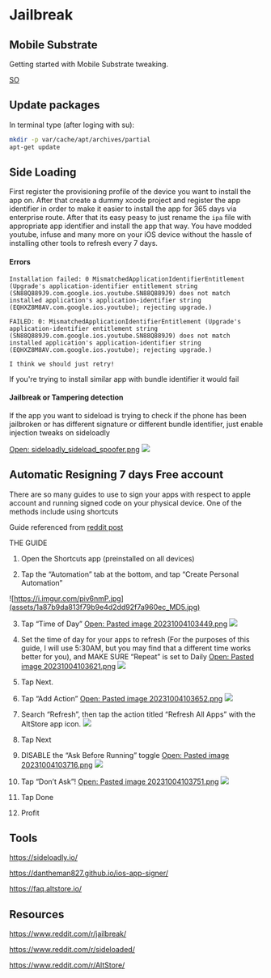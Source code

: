 # Jailbreak

## Mobile Substrate

Getting started with Mobile Substrate tweaking.

[SO](https://stackoverflow.com/questions/6118814/is-there-anywhere-where-i-could-start-mobilesubstrate-tweaks-programming/11553722)


## Update packages

In terminal type (after loging with su):
```bash
mkdir -p var/cache/apt/archives/partial
apt-get update
```


## Side Loading

First register the provisioning profile of the device you want to install the app on.
After that create a dummy xcode project and register the app identifier in order to make it easier to install the app for 365 days via enterprise route.
After that its easy peasy to just rename the `ipa` file with appropriate app identifier and install the app that way.
You have modded youtube, infuse and many more on your iOS device without the hassle of installing other tools to refresh every 7 days.


#### Errors

```log
Installation failed: 0 MismatchedApplicationIdentifierEntitlement (Upgrade's application-identifier entitlement string (SN88Q889J9.com.google.ios.youtube.SN88Q889J9) does not match installed application's application-identifier string (EQHXZ8M8AV.com.google.ios.youtube); rejecting upgrade.)

FAILED: 0: MismatchedApplicationIdentifierEntitlement (Upgrade's application-identifier entitlement string (SN88Q889J9.com.google.ios.youtube.SN88Q889J9) does not match installed application's application-identifier string (EQHXZ8M8AV.com.google.ios.youtube); rejecting upgrade.)

I think we should just retry!
```

If you're trying to install similar app with bundle identifier it would fail

#### Jailbreak or Tampering detection 

If the app you want to sideload is trying to check if the phone has been jailbroken or has different signature or different bundle identifier, just enable injection tweaks on sideloadly

[Open: sideloadly_sideload_spoofer.png](assets/2a7043566214d95f4da9e448fc3fc385_MD5.png)
![](assets/2a7043566214d95f4da9e448fc3fc385_MD5.png)


## Automatic Resigning 7 days Free account

There are so many guides to use to sign your apps with respect to apple account and running signed code on your physical device. 
One of the methods include using shortcuts 

Guide referenced from  [reddit post](https://www.reddit.com/r/AltStore/comments/15b6w4b/automate_daily_resigning_the_guide/)

THE GUIDE

1. Open the Shortcuts app (preinstalled on all devices)
    
2. Tap the “Automation” tab at the bottom, and tap “Create Personal Automation”

![https://i.imgur.com/piv6nmP.jpg](assets/1a87b9da813f79b9e4d2dd92f7a960ec_MD5.jpg)
[](https://i.imgur.com/piv6nmP.jpg)
    
3. Tap “Time of Day”
[Open: Pasted image 20231004103449.png](assets/7b17a8d3aaecce89fea9939417bffd9b_MD5.png)
![](assets/7b17a8d3aaecce89fea9939417bffd9b_MD5.png)
    
4. Set the time of day for your apps to refresh (For the purposes of this guide, I will use 5:30AM, but you may find that a different time works better for you), and MAKE SURE “Repeat” is set to Daily 
[Open: Pasted image 20231004103621.png](assets/85b04c0bb815805984095c388cfbd4a9_MD5.png)
![](assets/85b04c0bb815805984095c388cfbd4a9_MD5.png)
    
5. Tap Next.
    
6. Tap “Add Action” [Open: Pasted image 20231004103652.png](assets/c73ad784778bd591c2b37e95372e6f7c_MD5.png)
![](assets/c73ad784778bd591c2b37e95372e6f7c_MD5.png)
    
7. Search “Refresh”, then tap the action titled “Refresh All Apps” with the AltStore app icon. ![](Pasted%20image%2020231004103704.png)
    
8. Tap Next
    
9. DISABLE the “Ask Before Running” toggle [Open: Pasted image 20231004103716.png](assets/9016298270586fbb93524365fd6e007e_MD5.png)
![](assets/9016298270586fbb93524365fd6e007e_MD5.png)
    
10. Tap “Don’t Ask”! [Open: Pasted image 20231004103751.png](assets/ad8b17a8d57aeb3e30e3eebab144f1cf_MD5.png)
![](assets/ad8b17a8d57aeb3e30e3eebab144f1cf_MD5.png)
    
11. Tap Done
    
12. Profit



## Tools


https://sideloadly.io/

https://dantheman827.github.io/ios-app-signer/

https://faq.altstore.io/


## Resources

https://www.reddit.com/r/jailbreak/

https://www.reddit.com/r/sideloaded/

https://www.reddit.com/r/AltStore/